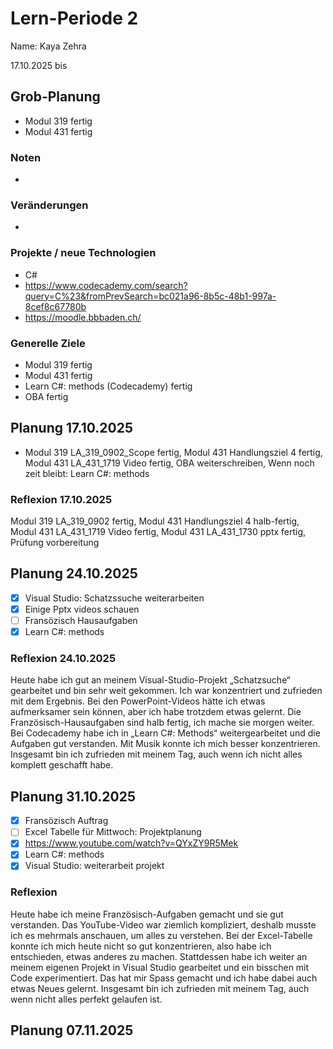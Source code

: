 # Lern-Periode 2
Name: Kaya Zehra
 
17.10.2025 bis 
 
## Grob-Planung
-  Modul 319 fertig
-  Modul 431 fertig

### Noten
-
 
### Veränderungen
-
 
### Projekte / neue Technologien
-  C#
-  https://www.codecademy.com/search?query=C%23&fromPrevSearch=bc021a96-8b5c-48b1-997a-8cef8c67780b
-  https://moodle.bbbaden.ch/
 
### Generelle Ziele
-  Modul 319 fertig
-  Modul 431 fertig
- Learn C#: methods (Codecademy) fertig
- OBA fertig
 
## Planung 17.10.2025
- Modul 319 LA_319_0902_Scope fertig, Modul 431 Handlungsziel 4 fertig, Modul 431 LA_431_1719 Video fertig, OBA weiterschreiben, Wenn noch zeit bleibt: Learn C#: methods 
 
### Reflexion 17.10.2025 
Modul 319 LA_319_0902 fertig, Modul 431 Handlungsziel 4 halb-fertig, Modul 431 LA_431_1719 Video fertig, Modul 431 LA_431_1730 pptx fertig, Prüfung vorbereitung

## Planung 24.10.2025
- [x] Visual Studio: Schatzssuche weiterarbeiten
- [x] Einige Pptx videos schauen
- [ ] Fransözisch Hausaufgaben
- [X] Learn C#: methods

### Reflexion 24.10.2025
Heute habe ich gut an meinem Visual-Studio-Projekt „Schatzsuche“ gearbeitet und bin sehr weit gekommen. Ich war konzentriert und zufrieden mit dem Ergebnis. Bei den PowerPoint-Videos hätte ich etwas aufmerksamer sein können, aber ich habe trotzdem etwas gelernt. Die Französisch-Hausaufgaben sind halb fertig, ich mache sie morgen weiter. Bei Codecademy habe ich in „Learn C#: Methods“ weitergearbeitet und die Aufgaben gut verstanden. Mit Musik konnte ich mich besser konzentrieren. Insgesamt bin ich zufrieden mit meinem Tag, auch wenn ich nicht alles komplett geschafft habe.

## Planung 31.10.2025
- [x] Fransözisch Auftrag
- [ ] Excel Tabelle für Mittwoch: Projektplanung
- [x] https://www.youtube.com/watch?v=QYxZY9R5Mek
- [x] Learn C#: methods
- [x] Visual Studio: weiterarbeit projekt
### Reflexion 
Heute habe ich meine Französisch-Aufgaben gemacht und sie gut verstanden. Das YouTube-Video war ziemlich kompliziert, deshalb musste ich es mehrmals anschauen, um alles zu verstehen. Bei der Excel-Tabelle konnte ich mich heute nicht so gut konzentrieren, also habe ich entschieden, etwas anderes zu machen. Stattdessen habe ich weiter an meinem eigenen Projekt in Visual Studio gearbeitet und ein bisschen mit Code experimentiert. Das hat mir Spass gemacht und ich habe dabei auch etwas Neues gelernt. Insgesamt bin ich zufrieden mit meinem Tag, auch wenn nicht alles perfekt gelaufen ist.

## Planung 07.11.2025
